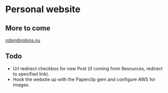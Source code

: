 # Personal website #

## More to come ##

<robin@robins.nu>

## Todo ##
* Url redirect checkbox for new Post (if coming from Resources, redirect to specified link).
* Hook the website up with the Paperclip gem and configure AWS for images.